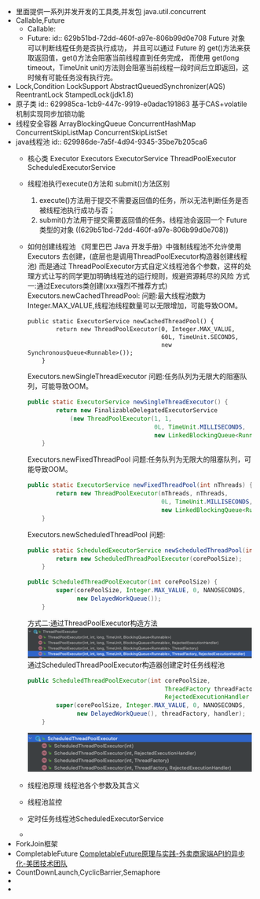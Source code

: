 - 里面提供一系列并发开发的工具类,并发包 java.util.concurrent
- Callable,Future
	- Callable:
	- Future:
	  id:: 629b51bd-72dd-460f-a97e-806b99d0e708
	  Future 对象可以判断线程任务是否执行成功，
	  并且可以通过 Future 的 get()方法来获取返回值，get()方法会阻塞当前线程直到任务完成，
	  而使用 get(long timeout，TimeUnit unit)方法则会阻塞当前线程一段时间后立即返回，这时候有可能任务没有执行完。
- Lock,Condition
  LockSupport
  AbstractQueuedSynchronizer(AQS)
  ReentrantLock
  StampedLock(jdk1.8)
- 原子类
  id:: 629985ca-1cb9-447c-9919-e0adac191863
  基于CAS+volatile机制实现同步加锁功能
- 线程安全容器
  ArrayBlockingQueue
  ConcurrentHashMap
  ConcurrentSkipListMap
  ConcurrentSkipListSet
- java线程池
  id:: 629986de-7a5f-4d94-9345-35be7b205ca6
	- 核心类
	  Executor
	  Executors
	  ExecutorService
	  ThreadPoolExecutor
	  ScheduledExecutorService
	- 线程池执行execute()方法和 submit()方法区别
	  1. execute()方法用于提交不需要返回值的任务，所以无法判断任务是否被线程池执行成功与否；
	  2. submit()方法用于提交需要返回值的任务。线程池会返回一个 Future 类型的对象 
	  ((629b51bd-72dd-460f-a97e-806b99d0e708))
	- 如何创建线程池
	  《阿里巴巴 Java 开发手册》中强制线程池不允许使用 Executors 去创建，(底层也是调用ThreadPoolExecutor构造器创建线程池)
	  而是通过 ThreadPoolExecutor方式自定义线程池各个参数，这样的处理方式让写的同学更加明确线程池的运行规则，规避资源耗尽的风险
	  方式一:通过Executors类创建(xxx强烈不推荐方式)
	  Executors.newCachedThreadPool:
	  问题:最大线程池数为Integer.MAX_VALUE,线程池线程数量可以无限增加，可能导致OOM。
	  ```
	  public static ExecutorService newCachedThreadPool() {
	          return new ThreadPoolExecutor(0, Integer.MAX_VALUE,
	                                        60L, TimeUnit.SECONDS,
	                                        new SynchronousQueue<Runnable>());
	      }
	  ```
	  
	  Executors.newSingleThreadExecutor
	  问题:任务队列为无限大的阻塞队列，可能导致OOM。
	  ```java
	  public static ExecutorService newSingleThreadExecutor() {
	          return new FinalizableDelegatedExecutorService
	              (new ThreadPoolExecutor(1, 1,
	                                      0L, TimeUnit.MILLISECONDS,
	                                      new LinkedBlockingQueue<Runnable>()));
	      }
	  ```
	  Executors.newFixedThreadPool
	  问题:任务队列为无限大的阻塞队列，可能导致OOM。
	  ```java
	  public static ExecutorService newFixedThreadPool(int nThreads) {
	          return new ThreadPoolExecutor(nThreads, nThreads,
	                                        0L, TimeUnit.MILLISECONDS,
	                                        new LinkedBlockingQueue<Runnable>());
	      }
	  ```
	  Executors.newScheduledThreadPool
	  问题:
	  ```java
	  public static ScheduledExecutorService newScheduledThreadPool(int corePoolSize) {
	          return new ScheduledThreadPoolExecutor(corePoolSize);
	      }
	  ```
	  ```java
	  public ScheduledThreadPoolExecutor(int corePoolSize) {
	          super(corePoolSize, Integer.MAX_VALUE, 0, NANOSECONDS,
	                new DelayedWorkQueue());
	      }
	  ```
	  
	  方式二:通过ThreadPoolExecutor构造方法
	  ![截屏2022-06-04 下午8.45.38.png](../assets/截屏2022-06-04_下午8.45.38_1654346758080_0.png)
	  通过ScheduledThreadPoolExecutor构造器创建定时任务线程池
	  ```java
	  public ScheduledThreadPoolExecutor(int corePoolSize,
	                                         ThreadFactory threadFactory,
	                                         RejectedExecutionHandler handler) {
	          super(corePoolSize, Integer.MAX_VALUE, 0, NANOSECONDS,
	                new DelayedWorkQueue(), threadFactory, handler);
	      }
	  ```
	  ![截屏2022-06-04 下午8.49.01.png](../assets/截屏2022-06-04_下午8.49.01_1654346954935_0.png)
	- 线程池原理
	  线程池各个参数及其含义
	- 线程池监控
	- 定时任务线程池ScheduledExecutorService
	-
- ForkJoin框架
- CompletableFuture
  [CompletableFuture原理与实践-外卖商家端API的异步化-美团技术团队](https://mp.weixin.qq.com/s/GQGidprakfticYnbVYVYGQ)
- CountDownLaunch,CyclicBarrier,Semaphore
-
-